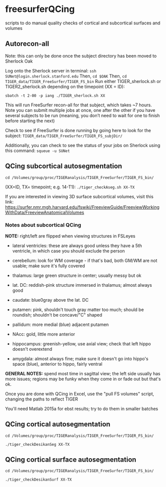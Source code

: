 # freesurferQCing
scripts to do manual quality checks of cortical and subcortical surfaces and volumes

## Autorecon-all ##

Note: this can only be done once the subject directory has been moved to Sherlock Oak

Log onto the Sherlock server in terminal: ```ssh SUNet@login.sherlock.stanford.edu```
Then, ```cd $OAK```
Then, ```cd TIGER_data/TIGER_FreeSurfer/TIGER_FS_bin```
Run either TIGER_sherlock.sh or TIGER2_sherlock.sh depending on the timepoint (XX = ID):
```
sbatch -t 2-00 -p iang ./TIGER_sherlock.sh XX
```
This will run FreeSurfer recon-all for that subject, which takes ~7 hours. Note you can submit multiple jobs at once, one after the other if you have several subjects to be run (meaning, you don’t need to wait for one to finish before starting the next)

Check to see if FreeSurfer is done running by going here to look for the subject: ```TIGER_data/TIGER_FreeSurfer/TIGER_FS_subjDir/```

Additionally, you can check to see the status of your jobs on Sherlock using this command:
```squeue -u SUNet```

## QCing subcortical autosegmentation ##

```cd /Volumes/group/proc/TIGERanalysis/TIGER_FreeSurfer/TIGER_FS_bin/```

(XX=ID, TX= timepoint; e.g. 14-T1): ```./tiger_checkAseg.sh XX-TX```

If you are interested in viewing 3D surface subcortical volumes, visit this link: https://surfer.nmr.mgh.harvard.edu/fswiki/FreeviewGuide/FreeviewWorkingWithData/FreeviewAnatomicalVolumes

### Notes about subcortical QCing ###

**NOTE:** right/left are flipped when viewing structures in FSLeyes

- lateral ventricles: these are always good unless they have a 5th ventricle, in which case you should exclude the person

- cerebellum: look for WM coverage - if that's bad, both GM/WM are not usable; make sure it's fully covered

- thalamus: large green structure in center; usually messy but ok

- lat. DC: reddish-pink structure immersed in thalamus; almost always good

- caudate: blue0gray above the lat. DC

- putamen: pink, shouldn't touch gray matter too much; should be roundish; shouldn't be concave/"C" shaped

- pallidum: more medial (blue) adjacent putamen

- NAcc: gold, little more anterior

- hippocampus: greenish-yellow, use axial view; check that left hippo doesn't overextend

- amygdala: almost always fine; make sure it doesn't go into hippo's space (blue), anterior to hippo, fairly ventral

**GENERAL NOTES:** spend most time in sagittal view; the left side usually has more issues; regions may be funky when they come in or fade out but that's ok.

Once you are done with QCing in Excel, use the "pull FS volumes" script, changing the paths to reflect TIGER

You'll need Matlab 2015a for ebst results; try to do them in smaller batches


## QCing cortical autosegmentation ##

```cd /Volumes/group/proc/TIGERanalysis/TIGER_FreeSurfer/TIGER_FS_bin/```

```./tiger_checkDesikanSeg XX-TX```

## QCing cortical surface autosegmentation ##

```cd /Volumes/group/proc/TIGERanalysis/TIGER_FreeSurfer/TIGER_FS_bin/```

```./tiger_checkDesikanSurf XX-TX```


